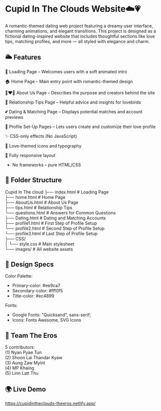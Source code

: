 # Cupid In The Clouds Website☁️💗

A romantic-themed dating web project featuring a dreamy user interface, charming animations, and elegant transitions.
This project is designed as a fictional dating-inspired website that includes thoughtful sections like love tips, matching profiles, and more — all styled with elegance and charm.

## 🌥 Features
🔄 Loading Page – Welcomes users with a soft animated intro

🏠 Home Page – Main entry point with romantic-themed design

👩‍❤️‍👨 About Us Page – Describes the purpose and creators behind the site

💌 Relationship Tips Page – Helpful advice and insights for lovebirds

💕 Dating & Matching Page – Displays potential matches and account previews

📝 Profile Set-Up Pages – Lets users create and customize their love profile

✨ CSS-only effects (No JavaScript)

💌 Love-themed icons and typography

📱 Fully responsive layout

- No frameworks – pure HTML/CSS

## 📂 Folder Structure
Cupid In The cloud
├── index.html          # Loading Page <br>
├── home.html            # Home Page<br>
├── AboutUs.html        # About Us Page <br> 
├── tips.html           # Relationship Tips<br>
     └── questions.html # Answers for Common Questions<br>
├── Dating.html         # Dating and Matching Accounts <br>
├── profile1.html       # First Step of Profile Setup<br>
     └── profile2.html  # Second Step of Profile Setup<br>
     └── profile3.html  # Last Step of Profile Setup<br>
├── CSS/ <br>
│   └── style.css       # Main stylesheet <br> 
└── images/             # All website assets  <br>

## 🎨 Design Specs
Color Palette:
- Primary-color: #ee9ca7
- Secondary-color: #fff0f5
- Title-color: #ec4899

Fonts:
- Google Fonts: "Quicksand", sans-serif;
- Icons: Fonts Awesome, SVG Icons

## 👥 Team The Eros <br>
5 contributors:<br>
(1) Nyan Pyae Tun<br>
(2) Shoon Lai Thandar Kyaw<br>
(3) Aung Zaw Myint<br>
(4) MP Khaing<br>
(5) Linn Latt Thu<br>

## 🌍 Live Demo <br>
https://cupidintheclouds-theeros.netlify.app/
